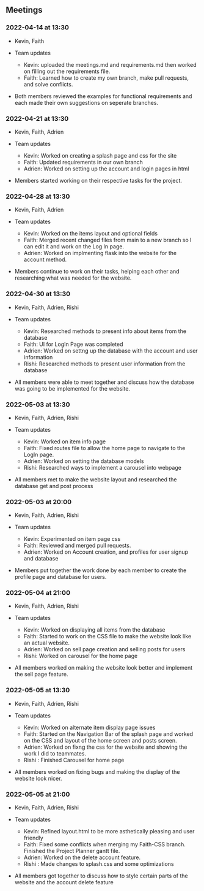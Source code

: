 ## Meetings

### 2022-04-14 at 13:30
- Kevin, Faith
- Team updates
  - Kevin: uploaded the meetings.md and requirements.md then worked on filling out the requirements file.
  - Faith: Learned how to create my own branch, make pull requests, and solve conflicts.

- Both members reviewed the examples for functional requirements and each made their own suggestions on seperate branches.

### 2022-04-21 at 13:30
- Kevin, Faith, Adrien
- Team updates
  - Kevin: Worked on creating a splash page and css for the site
  - Faith: Updated requirements in our own branch
  - Adrien: Worked on setting up the account and login pages in html

- Members started working on their respective tasks for the project.

### 2022-04-28 at 13:30
- Kevin, Faith, Adrien
- Team updates
  - Kevin: Worked on the items layout and optional fields
  - Faith: Merged recent changed files from main to a new branch so I can edit it and work on the Log In page.
  - Adrien: Worked on implmenting flask into the website for the account method.

- Members continue to work on their tasks, helping each other and researching what was needed for the website.

### 2022-04-30 at 13:30
- Kevin, Faith, Adrien, Rishi
- Team updates
  - Kevin: Researched methods to present info about items from the database
  - Faith: UI for LogIn Page was completed
  - Adrien: Worked on settng up the database with the account and user information
  - Rishi: Researched methods to present user information from the database

- All members were able to meet together and discuss how the database was going to be implemented for the website.

### 2022-05-03 at 13:30
- Kevin, Faith, Adrien, Rishi
- Team updates
  - Kevin: Worked on item info page 
  - Faith: Fixed routes file to allow the home page to navigate to the LogIn page. 
  - Adrien: Worked on setting the database models
  - Rishi: Researched ways to implement a carousel into webpage

- All members met to make the website layout and researched the database get and post process

### 2022-05-03 at 20:00
- Kevin, Faith, Adrien, Rishi
- Team updates
  - Kevin: Experimented on item page css
  - Faith: Reviewed and merged pull requests.
  - Adrien: Worked on Account creation, and profiles for user signup and database

- Members put together the work done by each member to create the profile page and database for users.

### 2022-05-04 at 21:00
- Kevin, Faith, Adrien, Rishi
- Team updates
  - Kevin: Worked on displaying all items from the database
  - Faith: Started to work on the CSS file to make the website look like an actual website.
  - Adrien: Worked on sell page creation and selling posts for users
  - Rishi: Worked on carousel for the home page

- All members worked on making the website look better and implement the sell page feature.

### 2022-05-05 at 13:30
- Kevin, Faith, Adrien, Rishi
- Team updates
  - Kevin: Worked on alternate item display page issues
  - Faith: Started on the Navigation Bar of the splash page and worked on the CSS and layout of the home screen and posts screen.
  - Adrien: Worked on fixng the css for the website and showing the work I did to teammates.
  - Rishi : Finished Carousel for home page

- All members worked on fixing bugs and making the display of the website look nicer.

### 2022-05-05 at 21:00
- Kevin, Faith, Adrien, Rishi
- Team updates
  - Kevin: Refined layout.html to be more asthetically pleasing and user friendly
  - Faith: Fixed some conflicts when merging my Faith-CSS branch. Finished the Project Planner gantt file. 
  - Adrien: Worked on the delete account feature.
  - Rishi : Made changes to splash.css and some optimizations

- All members got together to discuss how to style certain parts of the website and the account delete feature
